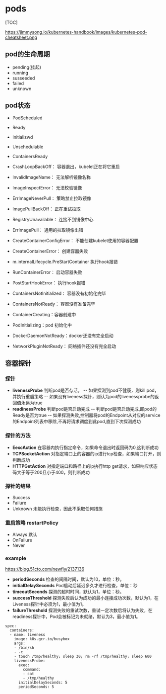 # pods

[TOC]

https://jimmysong.io/kubernetes-handbook/images/kubernetes-pod-cheatsheet.png

## pod的生命周期
* pending(挂起)
* running
* susseeded
* failed
* unknown

## pod状态
* PodScheduled
* Ready
* Initializwd
* Unschedulable
* ContainersReady

* CrashLoopBackOff： 容器退出，kubelet正在将它重启
* InvalidImageName： 无法解析镜像名称
* ImageInspectError： 无法校验镜像
* ErrImageNeverPull： 策略禁止拉取镜像
* ImagePullBackOff： 正在重试拉取
* RegistryUnavailable： 连接不到镜像中心
* ErrImagePull： 通用的拉取镜像出错
* CreateContainerConfigError： 不能创建kubelet使用的容器配置
* CreateContainerError： 创建容器失败
* m.internalLifecycle.PreStartContainer  执行hook报错
* RunContainerError： 启动容器失败
* PostStartHookError： 执行hook报错
* ContainersNotInitialized： 容器没有初始化完毕
* ContainersNotReady： 容器没有准备完毕
* ContainerCreating：容器创建中
* PodInitializing：pod 初始化中
* DockerDaemonNotReady：docker还没有完全启动
* NetworkPluginNotReady： 网络插件还没有完全启动


## 容器探针
### 探针
- **livenessProbe** 判断pod是否存活。
-- 如果探测到pod不健康，则kill pod，并执行重启策略
-- 如果没有liveness探针，则认为pod的livenessprobe的返回值永远为true
- **readinessProbe** 判断pod是否启动完成
-- 判断pod是否启动完成,即pod的Ready是否为true
-- 如果探测失败,控制器将pod的Endpoint从对应的service的Endpoint列表中移除,不再将请求调度到此pod,直到下次探测成功
### 探针的方法
* **EexcAction** 在容器内执行指定命令，如果命令退出时返回码为0,这判断成功
* **TCPSocketAction** 对指定端口上的容器的ip进行tcp检查，如果端口打开，则判断成功
* **HTTPGetAction** 对指定端口和路径上的ip执行http get请求，如果响应状态码大于等于200且小于400，则判断成功

### 探针的结果
- Success
- Failure
- Unknown 未能执行检查，因此不采取任何措施

### 重启策略 restartPolicy
- Always 默认
- OnFailure
- Never

### example

https://blog.51cto.com/newfly/2137136

- **periodSeconds** 检查的间隔时间，默认为10，单位：秒。
- **initialDelaySeconds** Pod启动后延迟多久才进行检查，单位：秒
- **timeoutSeconds** 探测的超时时间，默认为1，单位：秒。
- **successThreshold** 探测失败后认为成功的最小连接成功次数，默认为1，在Liveness探针中必须为1，最小值为1。
- **failureThreshold** 探测失败的重试次数，重试一定次数后将认为失败，在readiness探针中，Pod会被标记为未就绪，默认为3，最小值为1。

```
spec:
  containers:
  - name: liveness
    image: k8s.gcr.io/busybox
    args:
    - /bin/sh
    - -c
    - touch /tmp/healthy; sleep 30; rm -rf /tmp/healthy; sleep 600
    livenessProbe:
      exec:
        command:
        - cat
        - /tmp/healthy
      initialDelaySeconds: 5
      periodSeconds: 5
```


